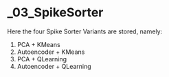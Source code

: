 # _03_SpikeSorter

Here the four Spike Sorter Variants are stored, namely:
1. PCA + KMeans
2. Autoencoder + KMeans
3. PCA + QLearning
4. Autoencoder + QLearning